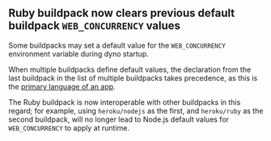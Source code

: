 ## Ruby buildpack now clears previous default buildpack `WEB_CONCURRENCY` values

Some buildpacks may set a default value for the `WEB_CONCURRENCY` environment variable during dyno startup.

When multiple buildpacks define default values, the declaration from the last buildpack in the list of multiple buildpacks takes precedence, as this is the [primary language of an app](https://devcenter.heroku.com/articles/using-multiple-buildpacks-for-an-app#adding-a-buildpack).

The Ruby buildpack is now interoperable with other buildpacks in this regard; for example, using `heroku/nodejs` as the first, and `heroku/ruby` as the second buildpack, will no longer lead to Node.js default values for `WEB_CONCURRENCY` to apply at runtime.
